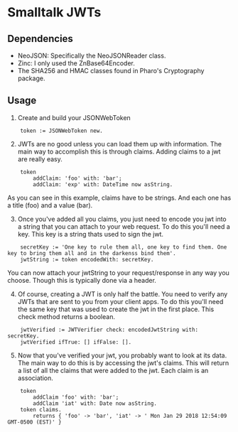 # Smalltalk JWTs

## Dependencies

*	NeoJSON: Specifically the NeoJSONReader class.
*	Zinc: I only used the ZnBase64Encoder. 
*	The SHA256 and HMAC classes found in Pharo's Cryptography package.

## Usage

1.	Create and build your JSONWebToken

```
	token := JSONWebToken new.
```

2.	JWTs are no good unless you can load them up with information. The main way to accomplish this is through claims. Adding claims to a jwt are really easy.

```
	token 
		addClaim: 'foo' with: 'bar';
		addClaim: 'exp' with: DateTime now asString.
```
As you can see in this example, claims have to be strings. And each one has a title (foo) and a value (bar).

3.	Once you've added all you claims, you just need to encode you jwt into a string that you can attach to your web request. To do this you'll need a key. This key is a string thats used to sign the jwt.


```
	secretKey := 'One key to rule them all, one key to find them. One key to bring them all and in the darkenss bind them'.
	jwtString := token encodedWith: secretKey.
```
You can now attach your jwtString to your request/response in any way you choose. Though this is typically done via a header.


4.	Of course, creating a JWT is only half the battle. You need to verify any JWTs that are sent to you from your client apps. To do this you'll need the same key that was used to create the jwt in the first place. This check method returns a boolean.

```	
	jwtVerified := JWTVerifier check: encodedJwtString with: secretKey.
	jwtVerified ifTrue: [] ifFalse: [].
``` 

5.	Now that you've verified your jwt, you probably want to look at its data. The main way to do this is by accessing the jwt's claims. This will return a list of all the claims that were added to the jwt. Each claim is an association.

```
	token 
		addClaim 'foo' with: 'bar';
		addClaim 'iat' with: Date now asString.
	token claims. 
		returns { 'foo' -> 'bar', 'iat' -> ' Mon Jan 29 2018 12:54:09 GMT-0500 (EST)' }
```
